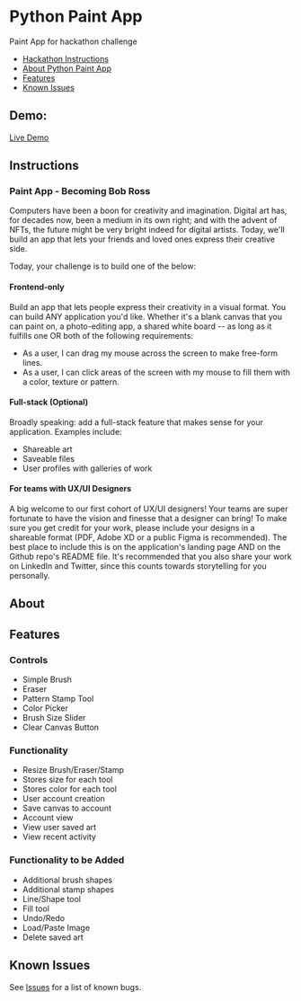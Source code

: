 # Python Paint App
Paint App for hackathon challenge

* [Hackathon Instructions](#instructions)
* [About Python Paint App](#about)
* [Features](#features)
* [Known Issues](#known-issues)

## Demo:
[Live Demo](http://3.21.234.185)

## Instructions
### Paint App - Becoming Bob Ross
Computers have been a boon for creativity and imagination. Digital art has, for decades now, been a medium in its own right; and with the advent of NFTs, the future might be very bright indeed for digital artists. Today, we'll build an app that lets your friends and loved ones express their creative side.

Today, your challenge is to build one of the below:

#### Frontend-only
Build an app that lets people express their creativity in a visual format. You can build ANY application you'd like. Whether it's a blank canvas that you can paint on, a photo-editing app, a shared white board -- as long as it fulfills one OR both of the following requirements:

- As a user, I can drag my mouse across the screen to make free-form lines.
- As a user, I can click areas of the screen with my mouse to fill them with a color, texture or pattern.
#### Full-stack (Optional)
Broadly speaking: add a full-stack feature that makes sense for your application. Examples include:

- Shareable art
- Saveable files
- User profiles with galleries of work
#### For teams with UX/UI Designers
A big welcome to our first cohort of UX/UI designers! Your teams are super fortunate to have the vision and finesse that a designer can bring! To make sure you get credit for your work, please include your designs in a shareable format (PDF, Adobe XD or a public Figma is recommended). The best place to include this is on the application's landing page AND on the Github repo's README file. It's recommended that you also share your work on LinkedIn and Twitter, since this counts towards storytelling for you personally.

<!-- #### Here are some achievable application inspirations on Codepen:
- [HTML5 Drawing Pad](https://codepen.io/HarryGateaux/pen/BApxl)
- [Drawing from Dots](https://codepen.io/cftflora/pen/xdAIw)
- [SVG Coloring Book](https://codepen.io/tigt/pen/xZEdoP)
#### Advanced applications, for further inspiration. We DO NOT recommend you build these...
- [Aggie.io](https://aggie.io/)
- [Free Coloring Pages](https://www.free-coloring-pages.com/online.html)
Best of luck, and make sure to consult the [Hiring Hackathon Guide](https://info.mintbean.io/hiring-hackathon-guide)! -->

## About

## Features
### Controls
- Simple Brush
- Eraser
- Pattern Stamp Tool
- Color Picker
- Brush Size Slider
- Clear Canvas Button

### Functionality
- Resize Brush/Eraser/Stamp
- Stores size for each tool
- Stores color for each tool
- User account creation
- Save canvas to account
- Account view
- View user saved art
- View recent activity

### Functionality to be Added
- Additional brush shapes
- Additional stamp shapes
- Line/Shape tool
- Fill tool
- Undo/Redo
- Load/Paste Image
- Delete saved art

## Known Issues
See [Issues](https://github.com/GuardianBob/PaintApp/issues) for a list of known bugs.
